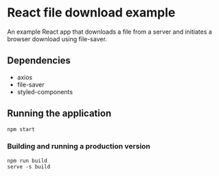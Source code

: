 # React file download example

An example React app that downloads a file from a server and initiates a browser download using file-saver.

## Dependencies

- axios
- file-saver
- styled-components

## Running the application

```
npm start
```

### Building and running a production version

```
npm run build
serve -s build
```
